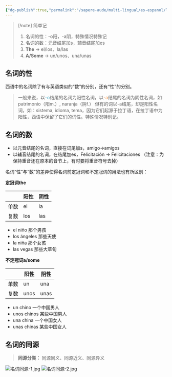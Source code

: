 ```yaml
---
{"dg-publish":true,"permalink":"/sapere-aude/multi-lingual/es-espanol/leccion-2/","dgPassFrontmatter":true}
---
```



>[!note] 简单记
>1. 名词的性：-o阳，-a阴，特殊情况特殊记
>2. 名词的数：元音结尾加s，辅音结尾加es
>3. **The** → el/los、la/las
>4. **A/Some** → un/unos、una/unas

## 名词的性

西语中的名词除了有与英语类似的“数”的分别，还有“性”的分别。

> 一般来说，以<font color="#4bacc6">-o</font>结尾的名词为阳性名词，以<font color="#f79646">-a</font>结尾的名词为阴性名词，如patrimonio（阳m.）, naranja（阴f.）
> 但有的词以-a结尾，却是阳性名词，如：sistema, idioma, tema，因为它们起源于拉丁语，在拉丁语中为阳性，西语中保留了它们的词性。特殊情况特别记。

## 名词的数

- 以元音结尾的名词，直接在词尾加s，amigo→amigos
- 以辅音结尾的名词，在结尾加es，Felicitación → Felicitaciones （注意：为保持重音还在原本的音节上，有时要将重音符号去掉）

名词“性”与“数”的差异使得名词前定冠词和不定冠词的用法也有所区别：

**定冠词the**

|      | 阳性 | 阴性 |
| ---- | ---- | ---- |
| 单数 |   el   |  la    |
| 复数     |  los    |  las    |

- el niño 那个男孩
- los ángeles 那些天使
- la niña 那个女孩
- las vegas 那些大草甸

**不定冠词a/some**

|      | 阳性 | 阴性 |
| ---- | ---- | ---- |
| 单数 | un   |  una    |
| 复数     |  unos    |  unas    |
- un chino 一个中国男人
- unos chinos 某些中国男人
- una china 一个中国女人
- unas chinas 某些中国女人

## 名词的同源

> **同源分类：** 同源同义、同源近义、同源异义

![名词同源-1.jpg](/img/user/TARDIS/Assets/2023/%E5%90%8D%E8%AF%8D%E5%90%8C%E6%BA%90-1.jpg)
![名词同源-2.jpg](/img/user/TARDIS/Assets/2023/%E5%90%8D%E8%AF%8D%E5%90%8C%E6%BA%90-2.jpg)


